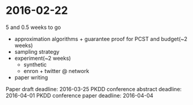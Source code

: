 # 2016-02-22

5 and 0.5 weeks to go


- approximation algorithms + guarantee proof for PCST and budget(~2 weeks)
- sampling strategy
- experiment(~2 weeks)
  - synthetic
  - enron + twitter @ network
- paper writing

Paper draft deadline: 2016-03-25
PKDD conference abstract deadline: 2016-04-01
PKDD conference paper deadline: 2016-04-04
